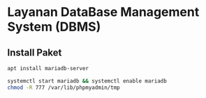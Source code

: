 # Layanan DataBase Management System (DBMS)
## Install Paket
```sh
apt install mariadb-server

systemctl start mariadb && systemctl enable mariadb 
chmod -R 777 /var/lib/phpmyadmin/tmp
```
